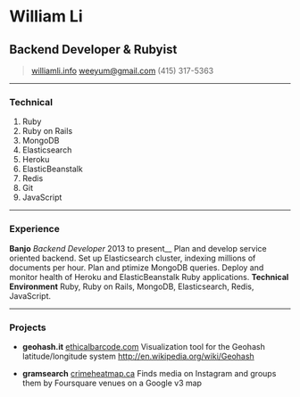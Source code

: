 # William Li
## Backend Developer & Rubyist

> [williamli.info](http://www.williamli.info)
> [weeyum@gmail.com](mailto:weeyum@gmail.com)
> (415) 317-5363

------

### Technical

1. Ruby
1. Ruby on Rails
1. MongoDB
1. Elasticsearch
1. Heroku
1. ElasticBeanstalk
1. Redis
1. Git
1. JavaScript

------

### Experience

**Banjo** *Backend Developer* 2013 to present__
  Plan and develop service oriented backend. Set up Elasticsearch cluster, indexing
  millions of documents per hour. Plan and ptimize MongoDB queries. Deploy and monitor
  health of Heroku and ElasticBeanstalk Ruby applications.
  **Technical Environment** Ruby, Ruby on Rails, MongoDB, Elasticsearch, Redis, JavaScript.

------

### Projects

* **geohash.it**
  <a href=http://geohash.it class=not-printed>ethicalbarcode.com</a>
  Visualization tool for the Geohash latitude/longitude system
  http://en.wikipedia.org/wiki/Geohash

* **gramsearch**
  <a href=http://http://gramsearch.herokuapp.com/ class=not-printed>crimeheatmap.ca</a>
  Finds media on Instagram and groups them by Foursquare venues on a Google v3 map

